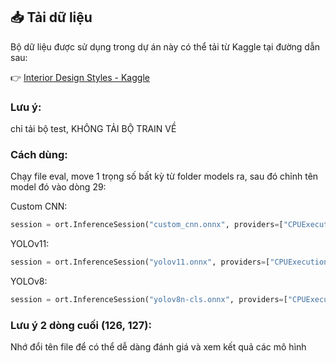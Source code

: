 ## 📥 Tải dữ liệu

Bộ dữ liệu được sử dụng trong dự án này có thể tải từ Kaggle tại đường dẫn sau:

👉 [Interior Design Styles - Kaggle](https://www.kaggle.com/datasets/stepanyarullin/interior-design-styles)

### Lưu ý:
chỉ tải bộ test, KHÔNG TẢI BỘ TRAIN VỀ

### Cách dùng:
Chạy file eval, move 1 trọng số bất kỳ từ folder models ra, sau đó chỉnh tên model đó vào dòng 29:

Custom CNN:
```python
session = ort.InferenceSession("custom_cnn.onnx", providers=["CPUExecutionProvider"])
```

YOLOv11:
```python
session = ort.InferenceSession("yolov11.onnx", providers=["CPUExecutionProvider"])
```

YOLOv8:
```python
session = ort.InferenceSession("yolov8n-cls.onnx", providers=["CPUExecutionProvider"])
```

### Lưu ý 2 dòng cuối (126, 127):

Nhớ đổi tên file để có thể dễ dàng đánh giá và xem kết quả các mô hình
